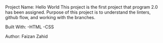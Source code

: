 Project Name: Hello World
This project is the first project that program 2.0 has been assigned. Purpose of this project is to understand the linters, github flow, and working with the branches. 

Built With:
-HTML
-CSS

Author:
Faizan Zahid
